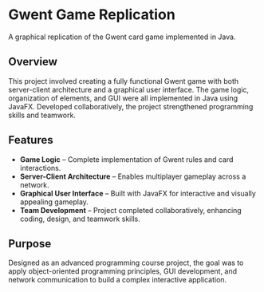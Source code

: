 # Gwent Game Replication

A graphical replication of the Gwent card game implemented in Java.

## Overview
This project involved creating a fully functional Gwent game with both server-client architecture and a graphical user interface. The game logic, organization of elements, and GUI were all implemented in Java using JavaFX. Developed collaboratively, the project strengthened programming skills and teamwork.

## Features
- **Game Logic** – Complete implementation of Gwent rules and card interactions.  
- **Server-Client Architecture** – Enables multiplayer gameplay across a network.  
- **Graphical User Interface** – Built with JavaFX for interactive and visually appealing gameplay.  
- **Team Development** – Project completed collaboratively, enhancing coding, design, and teamwork skills.

## Purpose
Designed as an advanced programming course project, the goal was to apply object-oriented programming principles, GUI development, and network communication to build a complex interactive application.
